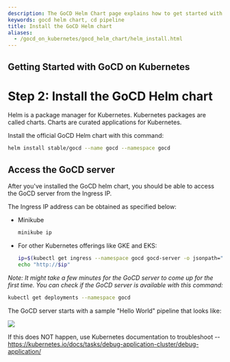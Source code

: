 ```yaml
---
description: The GoCD Helm Chart page explains how to get started with GoCD for kubernetes using Helm.
keywords: gocd helm chart, cd pipeline
title: Install the GoCD Helm chart
aliases:
  - /gocd_on_kubernetes/gocd_helm_chart/helm_install.html
---
```

## Getting Started with GoCD on Kubernetes

# Step 2: Install the GoCD Helm chart

Helm is a package manager for Kubernetes. Kubernetes packages are called charts. Charts are curated applications for Kubernetes.  

Install the official GoCD Helm chart with this command:

```bash
helm install stable/gocd --name gocd --namespace gocd
```

## Access the GoCD server

After you've installed the GoCD helm chart, you should be able to access the GoCD server from the Ingress IP.

The Ingress IP address can be obtained as specified below:

- Minikube

    ```bash
    minikube ip
    ```

- For other Kubernetes offerings like GKE and EKS:

    ```bash
    ip=$(kubectl get ingress --namespace gocd gocd-server -o jsonpath="{.status.loadBalancer.ingress[0].ip}")
    echo "http://$ip"
    ```

*Note: It might take a few minutes for the GoCD server to come up for the first time. You can check if the GoCD server is available with this command:*

```bash
kubectl get deployments --namespace gocd
```

The GoCD server starts with a sample "Hello World" pipeline that looks like:

![](../images/gocd-helm-chart/gocd_dashboard_with_sample_pipeline.png)

If this does NOT happen, use Kubernetes documentation to troubleshoot --
https://kubernetes.io/docs/tasks/debug-application-cluster/debug-application/

